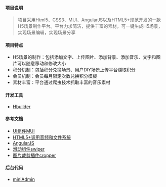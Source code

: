 #### 项目说明
> 项目采用Html5、CSS3、MUI、AngularJS以及HTML5+规范开发的一款H5场景制作平台。平台力求简洁，提供丰富的素材，可一键生成H5场景，实现场景编辑，实现场景分享

#### 项目特点
* H5场景的制作：包括添加文字、上传图片、添加背景、添加音乐、文字和图片可以随意移动和修改大小
* 积分机制：包括积分兑换场景、用户DIY场景上传平台赚取积分
* 会员机制：会员每月限定次数兑换积分模板
* 素材丰富：平台通过爬虫技术抓取丰富的音乐素材

#### 开发工具
* [Hbuilder](http://www.dcloud.io/)

#### 参考文档
* [UI组件MUI](http://dev.dcloud.net.cn/mui/ui/)
* [HTML5+调用音频和文件系统](http://www.html5plus.org/doc/h5p.html)
* [AngularJS](http://www.runoob.com/angularjs/angularjs-tutorial.html)
* [滑动组件swiper](http://www.swiper.com.cn)
* [图片裁剪插件cropper](https://github.com/fengyuanchen/cropper)

#### 后台代码
* [miniAdmin](https://github.com/lveeJava/miniadmin)
